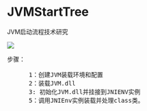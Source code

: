 # JVMStartTree
JVM启动流程技术研究

![](https://i.imgur.com/S40PE2u.png)

<pre>
步骤：

      1：创建JVM装载环境和配置
      2：装载JVM.dll
      3: 初始化JVM.dll并挂接到JNIENV实例
      5：调用JNIEnv实例装载并处理class类。
</pre>